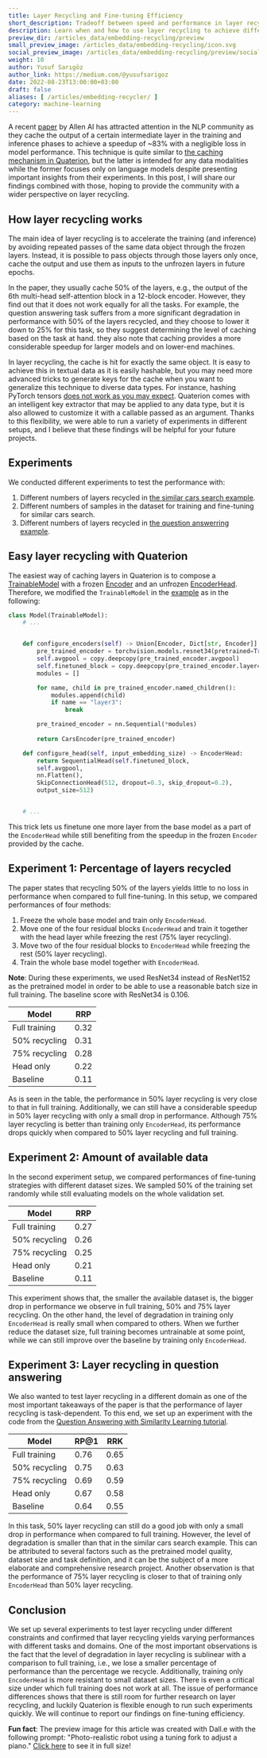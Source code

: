 ```yaml
---
title: Layer Recycling and Fine-tuning Efficiency
short_description: Tradeoff between speed and performance in layer recycling
description: Learn when and how to use layer recycling to achieve different performance targets.
preview_dir: /articles_data/embedding-recycling/preview
small_preview_image: /articles_data/embedding-recycling/icon.svg
social_preview_image: /articles_data/embedding-recycling/preview/social_preview.jpg
weight: 10
author: Yusuf Sarıgöz
author_link: https://medium.com/@yusufsarigoz
date: 2022-08-23T13:00:00+03:00
draft: false
aliases: [ /articles/embedding-recycler/ ]
category: machine-learning
---
```


A recent [paper](https://arxiv.org/abs/2207.04993)
by Allen AI has attracted attention in the NLP community as they cache the output of a certain intermediate layer
in the training and inference phases to achieve a speedup of ~83%
with a negligible loss in model performance.
This technique is quite similar to [the caching mechanism in Quaterion](https://quaterion.qdrant.tech/tutorials/cache_tutorial.html),
but the latter is intended for any data modalities while the former focuses only on language models
despite presenting important insights from their experiments.
In this post, I will share our findings combined with those,
hoping to provide the community with a wider perspective on layer recycling.

## How layer recycling works
The main idea of layer recycling is to accelerate the training (and inference)
by avoiding repeated passes of the same data object through the frozen layers.
Instead, it is possible to pass objects through those layers only once,
cache the output
and use them as inputs to the unfrozen layers in future epochs.

In the paper, they usually cache 50% of the layers, e.g., the output of the 6th multi-head self-attention block in a 12-block encoder.
However, they find out that it does not work equally for all the tasks.
For example, the question answering task suffers from a more significant degradation in performance with 50% of the layers recycled,
and they choose to lower it down to 25% for this task,
so they suggest determining the level of caching based on the task at hand.
they also note that caching provides a more considerable speedup for larger models and on lower-end machines.

In layer recycling, the cache is hit for exactly the same object.
It is easy to achieve this in textual data as it is easily hashable,
but you may need more advanced tricks to generate keys for the cache
when you want to generalize this technique to diverse data types.
For instance, hashing PyTorch tensors [does not work as you may expect](https://github.com/joblib/joblib/issues/1282).
Quaterion comes with an intelligent key extractor that may be applied to any data type,
but it is also allowed to customize it with a callable passed as an argument.
Thanks to this flexibility, we were able to run a variety of experiments in different setups,
and I believe that these findings will be helpful for your future projects.

## Experiments
We conducted different experiments to test the performance with:
1. Different numbers of layers recycled in [the similar cars search example](https://quaterion.qdrant.tech/tutorials/cars-tutorial.html).
2. Different numbers of samples in the dataset for training and fine-tuning for similar cars search.
3. Different numbers of layers recycled in [the question answerring example](https://quaterion.qdrant.tech/tutorials/nlp_tutorial.html).

## Easy layer recycling with Quaterion
The easiest way of caching layers in Quaterion is to compose a [TrainableModel](https://quaterion.qdrant.tech/quaterion.train.trainable_model.html#quaterion.train.trainable_model.TrainableModel)
with a frozen [Encoder](https://quaterion-models.qdrant.tech/quaterion_models.encoders.encoder.html#quaterion_models.encoders.encoder.Encoder)
and an unfrozen [EncoderHead](https://quaterion-models.qdrant.tech/quaterion_models.heads.encoder_head.html#quaterion_models.heads.encoder_head.EncoderHead).
Therefore, we modified the `TrainableModel` in the [example](https://github.com/qdrant/quaterion/blob/master/examples/cars/models.py)
as in the following:

```python
class Model(TrainableModel):
    # ...


    def configure_encoders(self) -> Union[Encoder, Dict[str, Encoder]]:
        pre_trained_encoder = torchvision.models.resnet34(pretrained=True)
        self.avgpool = copy.deepcopy(pre_trained_encoder.avgpool)
        self.finetuned_block = copy.deepcopy(pre_trained_encoder.layer4)
        modules = []

        for name, child in pre_trained_encoder.named_children():
            modules.append(child)
            if name == "layer3":
                break

        pre_trained_encoder = nn.Sequential(*modules)
        
        return CarsEncoder(pre_trained_encoder)

    def configure_head(self, input_embedding_size) -> EncoderHead:
        return SequentialHead(self.finetuned_block,
        self.avgpool,
        nn.Flatten(),
        SkipConnectionHead(512, dropout=0.3, skip_dropout=0.2),
        output_size=512)


    # ...
```

This trick lets us finetune one more layer from the base model as a part of the `EncoderHead`
while still benefiting from the speedup in the frozen `Encoder` provided by the cache.


## Experiment 1: Percentage of layers recycled
The paper states that recycling 50% of the layers yields little to no loss in performance when compared to full fine-tuning.
In this setup, we compared performances of four methods:
1. Freeze the whole base model and train only `EncoderHead`.
2. Move one of the four residual blocks `EncoderHead` and train it together with the head layer while freezing the rest (75% layer recycling).
3. Move two of the four residual blocks to `EncoderHead` while freezing the rest (50% layer recycling).
4. Train the whole base model together with `EncoderHead`.

**Note**: During these experiments, we used ResNet34 instead of ResNet152 as the pretrained model
in order to be able to use a reasonable batch size in full training.
The baseline score with ResNet34 is 0.106.

| Model         | RRP  |
| ------------- | ---- |
| Full training   | 0.32 |
| 50% recycling | 0.31 |
| 75% recycling | 0.28 |
| Head only     | 0.22 |
| Baseline     | 0.11 |

As is seen in the table, the performance in 50% layer recycling is very close to that in full training.
Additionally, we can still have a considerable speedup in 50% layer recycling with only a small drop in performance.
Although 75% layer recycling is better than training only `EncoderHead`,
its performance drops quickly when compared to 50% layer recycling and full training.

## Experiment 2: Amount of available data
In the second experiment setup, we compared performances of fine-tuning strategies with different dataset sizes.
We sampled 50% of the training set randomly while still evaluating models on the whole validation set.

| Model         | RRP  |
| ------------- | ---- |
| Full training   | 0.27 |
| 50% recycling | 0.26 |
| 75% recycling | 0.25 |
| Head only     | 0.21 |
| Baseline     | 0.11 |

This experiment shows that, the smaller the available dataset is,
the bigger drop  in performance we observe in full training, 50% and 75% layer recycling.
On the other hand, the level of degradation in training only `EncoderHead` is really small when compared to others.
When we further reduce the dataset size, full training becomes untrainable at some point,
while we can still improve over the baseline by training only `EncoderHead`.


## Experiment 3: Layer recycling in question answering
We also wanted to test layer recycling in a different domain
as one of the most important takeaways of the paper is that
the performance of layer recycling is task-dependent.
To this end, we set up an experiment with the code from the [Question Answering with Similarity Learning tutorial](https://quaterion.qdrant.tech/tutorials/nlp_tutorial.html).

| Model         | RP@1  | RRK |
| ------------- | ---- | ---- |
| Full training   | 0.76 | 0.65 |
| 50% recycling | 0.75 | 0.63 |
| 75% recycling | 0.69 | 0.59 |
| Head only     | 0.67 | 0.58 |
| Baseline     | 0.64 | 0.55 |


In this task, 50% layer recycling can still do a good job with only a small drop in performance when compared to full training.
However, the level of degradation is smaller than that in the similar cars search example.
This can be attributed to several factors such as the pretrained model quality, dataset size and task definition,
and it can be the subject of a more elaborate and comprehensive research project.
Another observation is that the performance of 75% layer recycling is closer to that of training only `EncoderHead`
than 50% layer recycling.

## Conclusion
We set up several experiments to test layer recycling under different constraints
and confirmed that layer recycling yields varying performances with different tasks and domains.
One of the most important observations is the fact that the level of degradation in layer recycling
is sublinear with a comparison to full training, i.e., we lose a smaller percentage of performance than
the percentage we recycle. Additionally, training only `EncoderHead`
is more resistant to small dataset sizes.
There is even a critical size under which full training does not work at all.
The issue of performance differences shows that there is still room for further research on layer recycling,
and luckily Quaterion is flexible enough to run such experiments quickly.
We will continue to report our findings on fine-tuning efficiency.

**Fun fact**: The preview image for this article was created with Dall.e with the following prompt: "Photo-realistic robot using a tuning fork to adjust a piano."
[Click here](/articles_data/embedding-recycling/full.png)
to see it in full size!